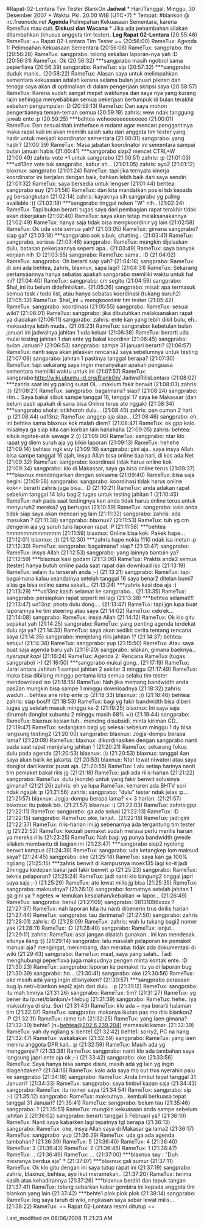 #Rapat-02-Lontara Tim Tester BlankOn
**Jadwal**
    * Hari/Tanggal: Minggu, 30 Desember 2007
    * Waktu: Pkl. 20.00 WIB (UTC+7)
    * Tempat: #blankon @ irc.freenode.net
**Agenda**
Pelimpahan Kekuasaan Sementara, karena RameTux mau cuti.
**Diskusi dan Wacana**
    * Jika ada penambahan silakan ditambahkan (khusus anggota tim tester).
**Log Rapat 02-Lontara**
(20:55:46) RameTux: == Rapat 02-Lontara Tim Tester ==
(20:56:00) RameTux: Agenda 1: Pelimpahan Kekuasaan Sementara
(20:56:08) RameTux: sangprabo: thx
(20:56:28) RameTux: sangprabo: tolong sekalian laporan-nya yah :D
(20:56:31) RameTux: Ok
(20:56:32) ***sangprabo masih ngobrol sama peperflava
(20:56:39) sangprabo: RameTux: sip
(20:57:32) ***sangprabo duduk manis..
(20:58:22) RameTux: Alasan saya untuk melimpahkan sementara kekuasaan adalah
kerana selama bulan januari pikiran dan tenaga saya akan di optimalkan di dalam
pengerjaan skripsi saya
(20:58:57) RameTux: Karena sudah sangat mepet waktunya dan saya nya yang kurang
rajin sehingga menyebabkan semua pekerjaan bertumpuk di bulan terakhir sebelum
pengumpulan :D
(20:59:13) RameTux: Dan saya mohon pengertiannya teman-teman semua
(20:59:19) zahris: wew ndak tanggung jawab ente :p
(20:59:25) ***behtea weheeeeeeeeeeeee
(21:00:01) RameTux: Dan sesuai titah imtheface n mdamt agar mencari
penggantinya maka rapat kali ini akan memilih salah satu dari anggota tim
tester yang hadir untuk menjadi koordinator sementara
(21:00:31) sangprabo: yang hadir?
(21:00:39) RameTux: Masa jabatan koordinator ini sementara sampai bulan januari
habis
(21:00:41) ***sangprabo siap2 mencet CTRL+W
(21:00:49) zahris: vote +1 untuk sangprabo
(21:00:51) zahris: :p
(21:01:03) ***ud13nz vote tuk sangprabo, kabur ah...
(21:01:05) zahris: ayo2
(21:01:12) blaxnux: sangprabo
(21:01:24) RameTux: tapi jika ternyata kinerja koordinator ini berjalan dengan
baik, bahkan lebih baik dari saya sendiri
(21:01:32) RameTux: saya bersedia untuk lengser
(21:01:44) behtea: sangprabo euy
(21:01:56) RameTux: dan kita mandatkan posisi tsb kepada yg bersangkutan
(21:02:14) zahris: kayaknya sih sangprabo yg paling available :))
(21:02:18) ***sangprabo tinggal neken "W" nih..
(21:02:34) RameTux: Tapi bukan berarti tugas saya dari pembagian rapat terakhir
tidak akan dikerjakan
(21:02:40) RameTux: saya akan tetap melaksanakannya
(21:02:49) RameTux: hanya saja tidak bisa mengkoordinir yg lain
(21:02:58) RameTux: Ok uda vote semua yah?
(21:03:05) RameTux: gimana sangprabo? siap ga?
(21:03:18) ***sangprabo sok sibuk, chatting..
(21:03:41) RameTux: sangprabo, serieus
(21:03:46) sangprabo: RameTux: mungkin dijelaskan dulu, batasan pekerjaannya
seperti apa..
(21:03:49) RameTux: saya banyak kerjaan nih :D
(21:03:55) sangprabo: RameTux: sama.. :D
(21:04:02) RameTux: sangprabo: Oh berarti siap yah?
(21:04:18) sangprabo: RameTux: di sini ada behtea, zahris, blaxnux, sapa lagi?
(21:04:31) RameTux: Sekarang pertanyaannya hanya sebatas apakah sangprabo
memiliki waktu untuk hal ini?
(21:04:40) RameTux: sangprabo: cm segitu
(21:04:59) sangprabo: $hal_ini itu belum didefinisikan..
(21:05:26) sangprabo: misal: apa termasuk semua task / todo list, atau hanya
sebatas koordinasi (tukang suruh2)
(21:05:32) RameTux: $hal_ini = mengkoordinir tim tester
(21:05:42) RameTux: sangprabo: koordinasi
(21:05:55) sangprabo: RameTux: sesuai wiki?
(21:06:01) RameTux: sangprabo: jika dibutuhkan melaksanakan rapat ya diadakan
(21:06:11) sangprabo: zahris: ente kan yang lebih dikit bulu, eh.. maksudnya
lebih muda..
(21:06:23) RameTux: sangprabo: kebetulan bulan januari ini jadwalnya jahitan 1
uda keluar
(21:06:38) RameTux: berarti uda mulai testing jahitan 1 dan ente yg bakal
koordinir
(21:06:45) sangprabo: bulan Januari?
(21:06:53) sangprabo: sampe 31 januari berarti?
(21:06:57) RameTux: nanti saya akan jelaskan rencana2 saya sebelumnya untuk
testing
(21:07:09) sangprabo: jahitan 1 pastinya tanggal berapa?
(21:07:30) RameTux: tapi sekarang saya ingin menanyakan apakah penguasa
sementara memiliki waktu untuk ini
(21:07:57) RameTux: sangprabo:http://wiki.ubuntu-id.org/BlankOn/
JadwalRilisLontara
(21:08:02) ***zahris saat ini yg paling susat OL...maklum fakir benwit
(21:08:03) zahris: :))
(21:08:21) RameTux: sangprabo: bagaimana? siap?
(21:08:24) sangprabo: Hm... Saya bakal sibuk sampe tanggal 16, tanggal 17 saya
ke Makassar (dan belum pasti apakah di sana bisa Online terus ato nggak)
(21:08:34) ***sangprabo sholat istikhoroh dulu...
(21:08:40) zahris: pan cuman 2 hari :p
(21:08:44) ud13nz: RameTux: anggep aja siap...
(21:08:46) sangprabo: eh, ini behtea sama blaxnux kok malah diem?
(21:08:47) RameTux: ok gpp kalo misalnya ga siap kita cari korban lain hahahaha
(21:09:05) zahris: behtea: sibuk ngotak-atik savage 2 :))
(21:09:06) RameTux: sangprabo: ntar klo rapat yg diem suruh aja yg bikin
laporan
(21:09:13) RameTux: hehehe
(21:09:14) behtea: ngk euy
(21:09:16) sangprabo: gini aja.. saya insya Allah bisa sampe tanggal 16 ajah,
insya Allah bisa online tiap hari, di kos ada Net
(21:09:32) RameTux: sangprabo: koordinasi tidak harus online kok
(21:09:34) sangprabo: klo di Makassar, saya ga bisa online terus
(21:09:37) ***blaxnux mendengarkan dengan seksama
(21:09:40) RameTux: bisa saja begini
(21:09:58) sangprabo: sangprabo: koordinasi tidak harus online kok<< berarti
zahris juga bisa.. :D
(21:10:21) RameTux: anda adakan rapat sebelum tanggal 14 lalu bagi2 tugas untuk
testing jahitan 1
(21:10:45) RameTux: nah pada saat testingnya kan anda tidak harus online terus
untuk menyuruh2 mereka2 yg bertugas
(21:10:59) RameTux: sangprabo: kalo anda tidak siap saya akan mencari yg lain
(21:11:32) sangprabo: zahris: ada masukan ?
(21:11:38) sangprabo: blaxnux?
(21:11:53) RameTux: tuh yg cm dengerin aja yg suruh tulis laporan rapat :P
(21:11:58) ***behtea hmmmmmmmmmmm
(21:11:59) blaxnux: Online bisa kok. Pakek hape...
(21:12:01) blaxnux: :))
(21:12:30) ***zahris hape nokia 1110 ndak isa inetan :p
(21:12:30) RameTux: sangprabo: bagaimana? siap?
(21:12:47) sangprabo: RameTux: insya Allah
(21:12:53) sangprabo: yang lainnya bantuin ya?
(21:12:59) ***blaxnux kasi godam
(21:13:06) RameTux: Praktis anda2 semua (tester) hanya butuh online pada saat
rapat dan download iso
(21:13:19) RameTux: selain itu terserah anda ;-)
(21:13:21) sangprabo: RameTux: tapi bagaimana kalau seandainya setelah tanggal
16 saya benar2 ditelan bumi? alias ga bisa online sama sekali...
(21:13:24) ***zahris kasi doa aja :)
(21:13:29) ***ud13nz kasih selamat ke sangprabo...
(21:13:35) RameTux: sangprabo: persiapkan rapat seperti ini lagi
(21:13:38) ***behtea selamat!!!
(21:13:47) ud13nz: photo dulu dong....
(21:13:47) RameTux: tapi jgn lupa buat laporannya ke tim steering atau saya
(21:14:02) RameTux: cekrek...
(21:14:08) sangprabo: RameTux: insya Allah
(21:14:12) RameTux: Ok klo gitu sepakat yah
(21:14:25) sangprabo: RameTux: yang penting agenda terdekat dulu aja ya?
(21:14:33) RameTux: saya akan sedikit cerita tentang rencana saya
(21:14:35) sangprabo: menjelang rilis jahitan 1?
(21:14:37) behtea: setuju!
(21:14:38) RameTux: sangprabo: yup
(21:15:50) RameTux: Atau saya buat saja agenda baru yah
(21:16:20) sangprabo: silakan, gimana baeknya.. *nyeruput kopi*
(21:16:24) RameTux: Agenda 2: Rencana RameTux (tugas sangprabo) :-)
(21:16:50) ***sangprabo mukul gong..
(21:17:19) RameTux: Jaral antara Jahitan 1 sampai jahitan 2 sekitar 3 minggu
(21:17:49) RameTux: maka bisa dibilang minggu pertama kita semua selaku tim
tester mendownload iso
(21:18:15) RameTux: Nah jika memang bandwidth anda pas2an mungkin bisa sampe 1
minggu downloadnya
(21:18:32) zahris: waduh... behtea ane nitip ente :p
(21:18:33) blaxnux: :))
(21:18:46) behtea: zahris: siap bos!!!
(21:18:53) RameTux: bagi yg fakir bandwidth bisa diberi tugas yg setelah masuk
minggu ke-2
(21:19:25) blaxnux: Ini saya saja dirumah donglot xubuntu 2 minggu masih 68%
=))
(21:19:44) sangprabo: RameTux: blaxnux kesian tuh.. mending disubsidi, minta
kiriman CD..
(21:19:47) RameTux: sedangkan bagi yg selesai sebelum minggu 1 dy bisa langsung
testing2
(21:20:00) sangprabo: blaxnux: Jogja-dompu berapa lama?
(21:20:09) RameTux: blaxnux: dikordinasiken dengan sangprabo nanti pada saat
rapat menjelang jahitan 1
(21:20:21) RameTux: sekarang fokus dulu pada agenda
(21:20:53) blaxnux: :))
(21:20:53) blaxnux: tanggal 4an saya akan balik ke jakarta.
(21:20:53) blaxnux: Ntar lewat niwatori atau saya donglot dari kantor pusat
aja.
(21:20:55) RameTux: Lalu setiap harinya nanti tim pemaket bakal rilis jg
(21:21:18) RameTux: jadi ada rilis-harian
(21:21:22) sangprabo: RameTux: dulu (konde) untuk yang fakir benwit solusinya
gimana?
(21:21:26) zahris: eh ya lupa RameTux: kemaren ada BHTV sori ndak ngajak :p
(21:21:56) zahris: sangprabo: "dulu" tester ndak jelas :p...
(21:21:57) blaxnux: Jogja-dompu berapa lama? << 3 harian.
(21:21:57) blaxnux: itu pakek bis.
(21:21:57) blaxnux: :)
(21:22:03) RameTux: zahris:gpp
(21:22:11) RameTux: sangprabo: ga ada solusi
(21:22:13) RameTux: :D
(21:22:15) sangprabo: RameTux: oke, lanjut..
(21:22:18) RameTux: jadi gini
(21:22:37) RameTux: rilis-harian ini jg sebenarnya ada tergantung tim tester jg
(21:22:52) RameTux: kecuali pemaket sudah merasa perlu merilis harian ya mereka
rilis
(21:23:25) RameTux: Nah bagi yg punya bandwidth gwede silaken membantu di
bagian ini
(21:23:47) ***sangprabo siap2 nyolong benwit kampus
(21:24:39) RameTux: sangprabo: uda ketangkep lom maksud saya?
(21:24:45) sangprabo: oke
(21:25:14) RameTux: saya kan ga 100% ngilang
(21:25:15) ***zahris benwit di kampusnya inoex135 lagi ko-it jadi 2minggu
kedepan bakal jadi fakir benwit :p
(21:25:23) sangprabo: RameTux: teknis pelaporan?
(21:25:24) RameTux: jadi nanti klo bingung2 tinggal japri saya saja ;-)
(21:25:29) RameTux: ato lewat milis jg bisa
(21:25:35) RameTux: sangprabo: maksudnya?
(21:26:10) sangprabo: formatnya setelah jahitan 1 ga gini ya ?  ngetes =>
temukan kesalahan/kebaikan => lapor...
(21:26:49) RameTux: sangprabo: benul
(21:27:09) sangprabo: 08131096xxxx ?
(21:27:37) RameTux: nah laporan kita itu nanti dibenerin trus dirilis harian
(21:27:44) RameTux: sangprabo: tau darimana?
(21:27:50) sangprabo: zahris
(21:28:01) zahris: :D
(21:28:09) RameTux: zahris: wah lu tukang bagi2 nomer yak
(21:28:11) RameTux: :D
(21:28:40) sangprabo: RameTux: lanjut..
(21:29:11) zahris: RameTux: asal jangan disalah gunakan.. ini kan mendesak..
situnya ilang :))
(21:29:14) sangprabo: lalu masalah pelaporan ke pemaket manual aja? mengingat,
menimbang, dan meraba: tidak ada dokumentasi di wiki
(21:29:43) sangprabo: RameTux: maaf, saya yang salah.. Tadi menghubungi
peperflava juga maksudnya pengen minta kontak ente. :D
(21:30:23) RameTux: sangprabo: laporan ke pemaket itu ya di laporan bug
(21:30:39) sangprabo: ho...
(21:30:41) sangprabo: oke
(21:30:56) RameTux: oke masih ada yang ingin ditanyaken?
(21:30:57) ***sangprabo perasaan bug.lp.net/~blankon sepi2 ajah dari dulu.. :p
(21:31:12) RameTux: sangprabo: itu mah timnya
(21:31:26) sangprabo: RameTux: tim?
(21:31:27) RameTux: yg bener itu lp.net/blankon/+filebug
(21:31:39) sangprabo: RameTux: hehe.. iya maksutnya di situ. Sori
(21:31:43) RameTux: klo ada ~ nya berarti halaman tim
(21:32:07) RameTux: sangprabo: makanya ikutan pas mo rilis blankon2 :P
(21:32:11) RameTux: rame tuh
(21:32:25) RameTux: yang laen gimana?
(21:32:30) behte1 [n=behtea@202.6.239.204] memasuki kamar.
(21:32:39) RameTux: yah dy ngilang si behte1
(21:32:42) behte1: sorry2, PC na hang
(21:32:47) RameTux: wakakakak
(21:32:59) sangprabo: RameTux: yang laen meniru anggota DPR kali.. :p
(21:32:59) RameTux: Masih ada yg mengganjel?
(21:33:38) RameTux: sangprabo: nanti klo ada tambahan saya langsung japri ente
aja ok ;-)
(21:33:42) sangprabo: oke
(21:33:56) RameTux: Saya hanya bisa sampe disini, masih ada yg lain yg ingin
diagendaken?
(21:34:16) RameTux: kalo ada saya mo out trus nyerahin palu ke sangprabo
(21:34:18) sangprabo: RameTux: Anda timbul tepat tanggal 31 Januari?
(21:34:33) RameTux: sangprabo: saya timbul kapan saja
(21:34:43) sangprabo: RameTux: itu nomer saya
(21:34:54) RameTux: sangprabo: sip ;-)
(21:35:12) sangprabo: RameTux: maksutnya.. kembali berkuasa tepat tanggal 31
Januari?
(21:35:41) RameTux: sangprabo: belum tau
(21:35:46) sangprabo: ?
(21:35:51) RameTux: mungkin kekuasaan anda sampe sebelum jahitan 2
(21:36:02) sangprabo: berarti tanggal 5 Februari ya?
(21:36:10) RameTux: Nanti saya kabarken lagi tepatnya tgl berapa
(21:36:13) sangprabo: RameTux: oke, insya Allah saya di Makasar ga lama2
(21:36:17) RameTux: sangprabo: yup
(21:36:29) RameTux: uda ga ada agenda tambahan?
(21:36:39) RameTux: 5
(21:36:40) RameTux: 4
(21:36:40) RameTux: 3
(21:36:43) RameTux: 2
(21:36:45) RameTux: 1
(21:36:47) RameTux: ..
(21:36:49) RameTux: ...
(21:37:00) ***blaxnux say : "Duh mesranya berdua aja" *
(21:37:07) ***blaxnux gali sumur
(21:37:11) RameTux: Ok klo gitu dengan ini saya tutup rapat ini
(21:37:19) sangprabo: zahris, blaxnux, behtea, ayo ikut meramekan..
(21:37:20) RameTux: terima kasih atas kehadirannya
(21:37:26) ***blaxnux berdiri dan tepuk tangan
(21:37:41) RameTux: tolong sebarkan kabar gembira ini kepada anggota tim
blankon yang lain
(21:37:42) ***behte1 plok plok plok
(21:38:14) sangprabo: RameTux: log saya taruh di wiki, ringkasan saya sebar
lewat milis...
(21:38:22) RameTux: == Rapat 02-Lontara resmi ditutup ==

Last_modified on 06/06/2008 11:21:23 AM


